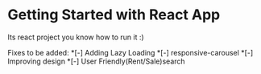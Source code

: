 # Getting Started with React App
Its react project you know how to run it :)

Fixes to be added:
*[-] Adding Lazy Loading
*[-] responsive-carousel
*[-] Improving design
*[-] User Friendly(Rent/Sale)search
